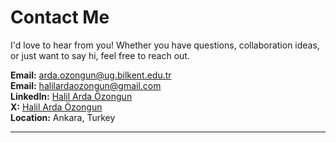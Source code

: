 # Contact Me

I'd love to hear from you! Whether you have questions, collaboration ideas, or just want to say hi, feel free to reach out.

**Email:** arda.ozongun@ug.bilkent.edu.tr  
**Email:** halilardaozongun@gmail.com  
**LinkedIn:** [Halil Arda Özongun](https://www.linkedin.com/in/halil-arda-özongun-74b590209/)  
**X:** [Halil Arda Özongun](https://x.com/HOzongun)  
**Location:** Ankara, Turkey


---